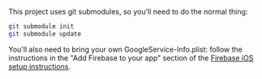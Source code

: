 This project uses git submodules, so you'll need to do the normal thing:
```sh
git submodule init
git submodule update
```

You'll also need to bring your own GoogleService-Info.plist: follow the instructions in the "Add Firebase to your app" 
section of the [Firebase iOS setup instructions](https://firebase.google.com/docs/ios/setup).
